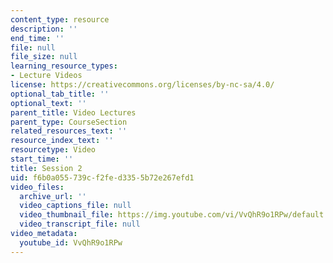 ```yaml
---
content_type: resource
description: ''
end_time: ''
file: null
file_size: null
learning_resource_types:
- Lecture Videos
license: https://creativecommons.org/licenses/by-nc-sa/4.0/
optional_tab_title: ''
optional_text: ''
parent_title: Video Lectures
parent_type: CourseSection
related_resources_text: ''
resource_index_text: ''
resourcetype: Video
start_time: ''
title: Session 2
uid: f6b0a055-739c-f2fe-d335-5b72e267efd1
video_files:
  archive_url: ''
  video_captions_file: null
  video_thumbnail_file: https://img.youtube.com/vi/VvQhR9o1RPw/default.jpg
  video_transcript_file: null
video_metadata:
  youtube_id: VvQhR9o1RPw
---
```

